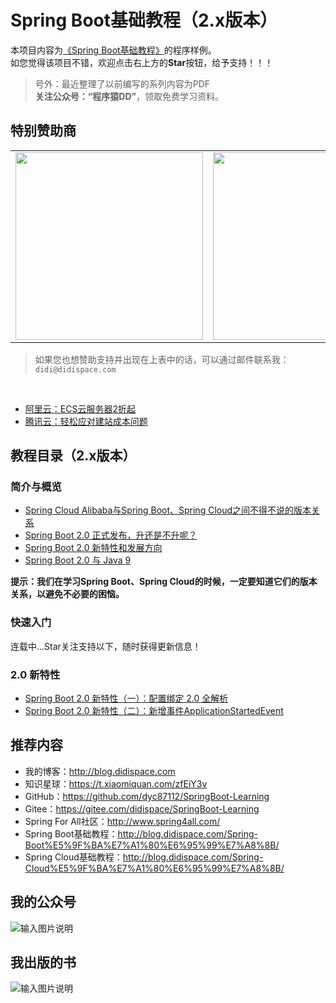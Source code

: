 # Spring Boot基础教程（2.x版本）

本项目内容为[《Spring Boot基础教程》](http://blog.didispace.com/Spring-Boot%E5%9F%BA%E7%A1%80%E6%95%99%E7%A8%8B/)的程序样例。<br>
如您觉得该项目不错，欢迎点击右上方的**Star**按钮，给予支持！！！

> 号外：最近整理了以前编写的系列内容为PDF<br>**关注公众号：“程序猿DD”**，领取免费学习资料。

## 特别赞助商

<table>
      <tbody>
        <tr>
          <td align="center" valign="middle">
            <a href="https://e.coding.net/?utm_source=zhaiyongchao&utm_medium=banner&utm_campaign=march2019" target="_blank">
              <img width="300" src="https://github.com/dyc87112/SpringBoot-Learning/blob/master/sponsor/git-springboot-sponsor-1-500X166.jpg?raw=true">
            </a>
          </td>
          <td align="center" valign="middle">
            <a href="https://promotion.aliyun.com/ntms/act/ambassador/sharetouser.html?userCode=wxfqkr0o&utm_source=wxfqkr0o" target="_blank">
              <img width="300" src="https://github.com/dyc87112/SpringBoot-Learning/blob/master/sponsor/git-springboot-sponsor-2-300x100.jpg?raw=true">
            </a>
          </td>     
        </tr>
      </tbody>
</table>

> 如果您也想赞助支持并出现在上表中的话，可以通过邮件联系我：`didi@didispace.com`

<br>

- [阿里云：ECS云服务器2折起](https://promotion.aliyun.com/ntms/act/ambassador/sharetouser.html?userCode=wxfqkr0o&utm_source=wxfqkr0o)
- [腾讯云：轻松应对建站成本问题](https://cloud.tencent.com/redirect.php?redirect=1027&cps_key=f6a8af1297bfac40b9d10ffa1270029a&from=console)

## 教程目录（2.x版本）

### 简介与概览

- [Spring Cloud Alibaba与Spring Boot、Spring Cloud之间不得不说的版本关系](http://blog.didispace.com/spring-cloud-alibaba-version/)
- [Spring Boot 2.0 正式发布，升还是不升呢？](http://blog.didispace.com/spring-boot-2-release/)
- [Spring Boot 2.0 新特性和发展方向](http://blog.didispace.com/Spring-Boot-2-0-%E6%96%B0%E7%89%B9%E6%80%A7%E5%92%8C%E5%8F%91%E5%B1%95%E6%96%B9%E5%90%91/)
- [Spring Boot 2.0 与 Java 9](http://blog.didispace.com/Spring-Boot-2.0%E4%B8%8EJava-9/)

**提示：我们在学习Spring Boot、Spring Cloud的时候，一定要知道它们的版本关系，以避免不必要的困恼。**

### 快速入门

连载中...Star关注支持以下，随时获得更新信息！


### 2.0 新特性

- [Spring Boot 2.0 新特性（一）：配置绑定 2.0 全解析](http://blog.didispace.com/Spring-Boot-2-0-feature-1-relaxed-binding-2/)
- [Spring Boot 2.0 新特性（二）：新增事件ApplicationStartedEvent](http://blog.didispace.com/Spring-Boot-2-0-feature-2-ApplicationStartedEvent/)

## 推荐内容

- 我的博客：http://blog.didispace.com
- 知识星球：https://t.xiaomiquan.com/zfEiY3v
- GitHub：https://github.com/dyc87112/SpringBoot-Learning
- Gitee：https://gitee.com/didispace/SpringBoot-Learning
- Spring For All社区：http://www.spring4all.com/
- Spring Boot基础教程：http://blog.didispace.com/Spring-Boot%E5%9F%BA%E7%A1%80%E6%95%99%E7%A8%8B/
- Spring Cloud基础教程：http://blog.didispace.com/Spring-Cloud%E5%9F%BA%E7%A1%80%E6%95%99%E7%A8%8B/

## 我的公众号

![输入图片说明](http://git.oschina.net/uploads/images/2017/0105/082137_85109d07_437188.jpeg "在这里输入图片标题")

## 我出版的书

![输入图片说明](https://git.oschina.net/uploads/images/2017/0416/233656_dd3bce94_437188.png "在这里输入图片标题")
